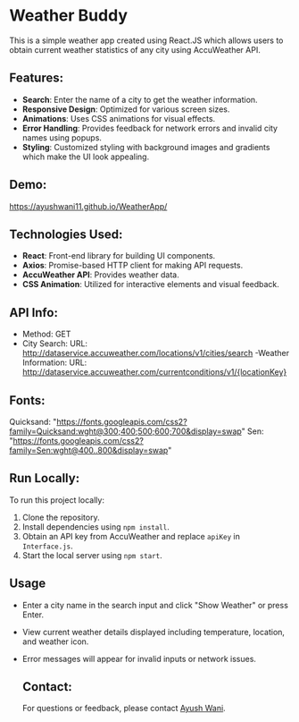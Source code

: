 # Weather Buddy

This is a simple weather app created using React.JS which allows users to obtain current weather statistics of any city using AccuWeather API.

## Features:

- **Search**: Enter the name of a city to get the weather information.
- **Responsive Design**: Optimized for various screen sizes.
- **Animations**: Uses CSS animations for visual effects.
- **Error Handling**: Provides feedback for network errors and invalid city names using popups.
- **Styling**: Customized styling with background images and gradients which make the UI look appealing.

## Demo:

https://ayushwani11.github.io/WeatherApp/

## Technologies Used:

- **React**: Front-end library for building UI components.
- **Axios**: Promise-based HTTP client for making API requests.
- **AccuWeather API**: Provides weather data.
- **CSS Animation**: Utilized for interactive elements and visual feedback.

## API Info:

- Method: GET
- City Search:
URL: http://dataservice.accuweather.com/locations/v1/cities/search
-Weather Information:
URL: http://dataservice.accuweather.com/currentconditions/v1/{locationKey}

## Fonts:
Quicksand: "https://fonts.googleapis.com/css2?family=Quicksand:wght@300;400;500;600;700&display=swap"
Sen: "https://fonts.googleapis.com/css2?family=Sen:wght@400..800&display=swap"

## Run Locally:

To run this project locally:
1. Clone the repository.
2. Install dependencies using `npm install`.
3. Obtain an API key from AccuWeather and replace `apiKey` in `Interface.js`.
4. Start the local server using `npm start`.

## Usage

- Enter a city name in the search input and click "Show Weather" or press Enter.
- View current weather details displayed including temperature, location, and weather icon.
- Error messages will appear for invalid inputs or network issues.

  ## Contact:

  For questions or feedback, please contact [Ayush Wani](mailto:ayushwani97@gmail.com).
